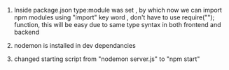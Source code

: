 1. Inside package.json type:module was set , by which now we can import npm modules using "import" key word , don't have to use require(""); function, this will be easy due to same type syntax in both frontend and backend

2. nodemon is installed in dev dependancies

3. changed starting script from "nodemon server.js" to "npm start"